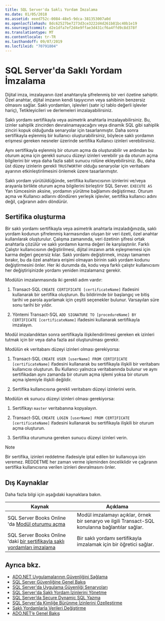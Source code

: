```yaml
---
title: SQL Server'da Saklı Yordam İmzalama
ms.date: 01/05/2018
ms.assetid: eeed752c-0084-48e5-9dca-381353007a0d
ms.openlocfilehash: 8dc62527be7273d3ce3222d4d261b81bc40b1e19
ms.sourcegitcommit: d2e1dfa7ef2d4e9ffae3d431cf6a4ffd9c8d378f
ms.translationtype: MT
ms.contentlocale: tr-TR
ms.lasthandoff: 09/07/2019
ms.locfileid: "70791804"
---
```

# <a name="signing-stored-procedures-in-sql-server"></a>SQL Server'da Saklı Yordam İmzalama

Dijital imza, imzalayanın özel anahtarıyla şifrelenmiş bir veri özetine sahiptir. Özel anahtar, dijital imzanın kendi taşıyıcının veya sahibinin benzersiz olmasını sağlar. Saklı yordamları, işlevleri (satır içi tablo değerli işlevler hariç), Tetikleyicileri ve derlemeleri imzalayabilirsiniz.

Saklı yordamı sertifikayla veya asimetrik anahtarla imzalayabilirsiniz. Bu, izinler sahiplik zincirden devralınamayacağını veya dinamik SQL gibi sahiplik zinciri kopuk olduğunda senaryolar için tasarlanmıştır. Daha sonra sertifikayla eşlenmiş bir kullanıcı oluşturabilirsiniz, böylece saklı yordamın erişmesi gereken nesneler üzerinde sertifika Kullanıcı izinleri verebilirsiniz.

Aynı sertifikayla eşlenmiş bir oturum açma da oluşturabilir ve ardından bu oturum açma için gerekli sunucu düzeyi izinleri verebilir ya da oturum açma bilgilerini bir veya daha fazla sabit sunucu rolüne ekleyebilirsiniz. Bu, daha üst düzey izinlerin gerekli `TRUSTWORTHY` olduğu senaryolar için veritabanı ayarının etkinleştirilmesini önlemek üzere tasarlanmıştır.

Saklı yordam yürütüldüğünde, sertifika kullanıcısının izinlerini ve/veya arayanla birlikte oturum açma bilgilerini birleştirir SQL Server. `EXECUTE AS` Yan tümcesinin aksine, yordamın yürütme bağlamını değiştirmez. Oturum açma ve Kullanıcı adlarını döndüren yerleşik işlevler, sertifika kullanıcı adını değil, çağıranın adını döndürür.

## <a name="creating-certificates"></a>Sertifika oluşturma

Bir saklı yordamı sertifikayla veya asimetrik anahtarla imzaladığınızda, saklı yordam kodunun şifrelenmiş karmasından oluşan bir veri özeti, özel anahtar kullanılarak oluşturulur. Çalışma zamanında, veri özetinin şifresi ortak anahtarla çözülür ve saklı yordamın karma değeri ile karşılaştırılır. Farklı Çalıştır kullanıcısının değiştirilmesi, dijital imzanın artık eşleşmemesi için karma değeri geçersiz kılar. Saklı yordamı değiştirmek, imzayı tamamen bırakır, bu da özel anahtara erişimi olmayan birinin saklı yordam kodunu değiştirmesini önler. Her iki durumda da, kodu veya farklı çalıştır kullanıcısını her değiştirişinizde yordamı yeniden imzalamanız gerekir.

Modülün imzalanmasında iki gerekli adım vardır:

1. Transact-SQL `CREATE CERTIFICATE [certificateName]` ifadesini kullanarak bir sertifika oluşturun. Bu bildirimde bir başlangıç ve bitiş tarihi ve parola ayarlamak için çeşitli seçenekler bulunur. Varsayılan süre sonu tarihi bir yıldır.

1. Yöntemi Transact-SQL `ADD SIGNATURE TO [procedureName] BY CERTIFICATE [certificateName]` ifadesini kullanarak sertifikayla imzalayın.

Modül imzalandıktan sonra sertifikayla ilişkilendirilmesi gereken ek izinleri tutmak için bir veya daha fazla asıl oluşturulması gerekir.

Modülün ek veritabanı düzeyi izinleri olması gerekiyorsa:

1. Transact-SQL `CREATE USER [userName] FROM CERTIFICATE [certificateName]` ifadesini kullanarak bu sertifikayla ilişkili bir veritabanı kullanıcısı oluşturun. Bu Kullanıcı yalnızca veritabanında bulunur ve aynı sertifikadan aynı zamanda bir oturum açma işlemi yoksa bir oturum açma işlemiyle ilişkili değildir.

1. Sertifika kullanıcısına gerekli veritabanı düzeyi izinlerini verin.

Modülün ek sunucu düzeyi izinleri olması gerekiyorsa:

1. Sertifikayı `master` veritabanına kopyalayın.

1. Transact-SQL `CREATE LOGIN [userName] FROM CERTIFICATE [certificateName]` ifadesini kullanarak bu sertifikayla ilişkili bir oturum açma oluşturun.

1. Sertifika oturumuna gereken sunucu düzeyi izinleri verin.

> [!NOTE]
> Bir sertifika, izinleri reddetme ifadesiyle iptal edilen bir kullanıcıya izin veremez. REDDETME her zaman verme işleminden önceliklidir ve çağıranın sertifika kullanıcısına verilen izinleri devralmasını önler.

## <a name="external-resources"></a>Dış Kaynaklar

Daha fazla bilgi için aşağıdaki kaynaklara bakın.

|Kaynak|Açıklama|
|--------------|-----------------|
|SQL Server Books Online 'da [Modül oturumu açma](https://go.microsoft.com/fwlink/?LinkId=98590)|Modül imzalamayı açıklar, örnek bir senaryo ve ilgili Transact-SQL konularına bağlantılar sağlar.|
|SQL Server Books Online 'daki [bir sertifikayla saklı yordamları imzalama](/sql/relational-databases/tutorial-signing-stored-procedures-with-a-certificate)|Bir saklı yordamı sertifikayla imzalamak için bir öğretici sağlar.|

## <a name="see-also"></a>Ayrıca bkz.

- [ADO.NET Uygulamalarının Güvenliğini Sağlama](../securing-ado-net-applications.md)
- [SQL Server Güvenliğine Genel Bakış](overview-of-sql-server-security.md)
- [SQL Server'da Uygulama Güvenliği Senaryoları](application-security-scenarios-in-sql-server.md)
- [SQL Server'da Saklı Yordam İzinlerini Yönetme](managing-permissions-with-stored-procedures-in-sql-server.md)
- [SQL Server’da Secure Dynamic SQL Yazma](writing-secure-dynamic-sql-in-sql-server.md)
- [SQL Server'da Kimliğe Bürünme İzinlerini Özelleştirme](customizing-permissions-with-impersonation-in-sql-server.md)
- [Saklı Yordamlarla Verileri Değiştirme](../modifying-data-with-stored-procedures.md)
- [ADO.NET’e Genel Bakış](../ado-net-overview.md)
